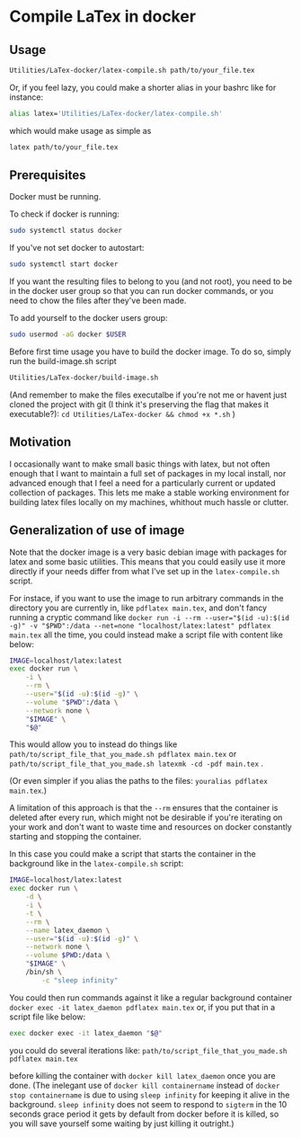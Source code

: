 # Compile LaTex in docker

## Usage

```sh
Utilities/LaTex-docker/latex-compile.sh path/to/your_file.tex
```

Or, if you feel lazy, you could make a shorter alias in your bashrc like for instance:

```bash
alias latex='Utilities/LaTex-docker/latex-compile.sh'
```

which would make usage as simple as

```sh
latex path/to/your_file.tex
```

## Prerequisites

Docker must be running.

To check if docker is running:

```sh
sudo systemctl status docker
```

If you've not set docker to autostart:

```sh
sudo systemctl start docker
```

If you want the resulting files to belong to you (and not root), you need to be in the docker user group so that you can run docker commands, or you need to chow the files after they've been made.

To add yourself to the docker users group:

```sh
sudo usermod -aG docker $USER
```

Before first time usage you have to build the docker image.
To do so, simply run the build-image.sh script

```sh
Utilities/LaTex-docker/build-image.sh
```

(And remember to make the files executalbe if you're not me or havent just cloned the project with git (I think it's preserving the flag that makes it executable?):
`cd Utilities/LaTex-docker && chmod +x *.sh`
)

## Motivation

I occasionally want to make small basic things with latex, but not often enough that I want to maintain a full set of packages in my local install, nor advanced enough that I feel a need for a particularly current or updated collection of packages.
This lets me make a stable working environment for building latex files locally on my machines, whithout much hassle or clutter.

## Generalization of use of image

Note that the docker image is a very basic debian image with packages for latex and some basic utilities.
This means that you could easily use it more directly if your needs differ from what I've set up in the `latex-compile.sh` script.

For instace, if you want to use the image to run arbitrary commands in the directory you are currently in, like `pdflatex main.tex`, and don't fancy running a cryptic command like
`docker run -i --rm --user="$(id -u):$(id -g)" -v "$PWD":/data --net=none "localhost/latex:latest" pdflatex main.tex`
all the time, you could instead make a script file with content like below:

```sh
IMAGE=localhost/latex:latest
exec docker run \
    -i \
    --rm \
    --user="$(id -u):$(id -g)" \
    --volume "$PWD":/data \
    --network none \
    "$IMAGE" \
    "$@"
```

This would allow you to instead do things like
`path/to/script_file_that_you_made.sh pdflatex main.tex`
or
`path/to/script_file_that_you_made.sh latexmk -cd -pdf main.tex`
.

(Or even simpler if you alias the paths to the files: `youralias pdflatex main.tex`.)

A limitation of this approach is that the `--rm` ensures that the container is deleted after every run, which might not be desirable if you're iterating on your work and don't want to waste time and resources on docker constantly starting and stopping the container.

In this case you could make a script that starts the container in the background like in the `latex-compile.sh` script:

```sh
IMAGE=localhost/latex:latest
exec docker run \
    -d \
    -i \
    -t \
    --rm \
    --name latex_daemon \
    --user="$(id -u):$(id -g)" \
    --network none \
    --volume $PWD:/data \
    "$IMAGE" \
    /bin/sh \
        -c "sleep infinity"
```

You could then run commands against it like a regular background container
`docker exec -it latex_daemon pdflatex main.tex`
or, if you put that in a script file like below:

```sh
exec docker exec -it latex_daemon "$@"
```

you could do several iterations like:
`path/to/script_file_that_you_made.sh pdflatex main.tex`

before killing the container with
`docker kill latex_daemon`
once you are done.
(The inelegant use of `docker kill containername` instead of `docker stop containername` is due to using `sleep infinity` for keeping it alive in the background.
`sleep infinity` does not seem to respond to `sigterm` in the 10 seconds grace period it gets by default from docker before it is killed, so you will save yourself some waiting by just killing it outright.)

